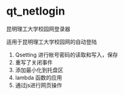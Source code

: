 # qt_netlogin
昆明理工大学校园网登录器

适用于昆明理工大学校园网的自动登陆

1. Qsetting 进行帐号密码的读取和写入，保存
2. 重写了关闭事件
3. 添加最小化到托盘区
4. lambda 函数的应用 
5. 通过js进行网页操作
